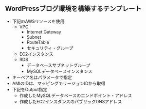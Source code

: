 ## WordPressブログ環境を構築するテンプレート
- 下記のAWSリソースを使用
  - VPC
    - Internet Gateway
    - Subnet
    - RouteTable
    - セキュリティ・グループ
  - EC2インスタンス 
  - RDS 
    - データベースサブネットグループ
    - MySQLデータベースインスタンス
- キーペア名はパラメータで指定
- AMIのIDは、マッピングでリージョンIDから取得
- 下記をOutput指定
  - 作成したMySQLデータベースのエンドポイント・アドレス
  - 作成したEC2インスタンスのパブリックDNSアドレス
